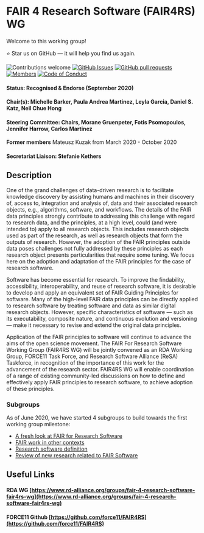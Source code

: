 # FAIR 4 Research Software (FAIR4RS) WG

Welcome to this working group! 

⭐ Star us on GitHub — it will help you find us again.

![Contributions welcome](https://img.shields.io/badge/contributions-welcome-orange.svg)
[![GitHub Issues](https://img.shields.io/github/issues/force11/FAIR4RS.svg)](https://github.com/force11/FAIR4RS/issues)
[![GitHub pull requests](https://img.shields.io/github/issues-pr/force11/FAIR4RS)](https://github.com/force11/FAIR4RS/pulls)
[![Members](https://img.shields.io/badge/👫-+100_members-1d10.svg?style=flat)](https://www.rd-alliance.org/node/69317/members)
[![Code of Conduct](https://img.shields.io/badge/👩‍-1_code_of_conduct-1d1.svg?style=flat)](https://www.rd-alliance.org/rda-code-conduct-and-how-report-breach)


#### Status: Recognised & Endorse (September 2020)
#### Chair(s): Michelle Barker, Paula Andrea Martinez, Leyla Garcia, Daniel S. Katz, Neil Chue Hong
#### Steering Committee: Chairs, Morane Gruenpeter, Fotis Psomopoulos, Jennifer Harrow, Carlos Martinez
**Former members**
Mateusz Kuzak from March 2020 - October 2020

#### Secretariat Liaison: Stefanie Kethers

## Description

One of the grand challenges of data-driven research is to facilitate knowledge discovery by assisting humans and machines in their discovery of, access to, integration and analysis of, data and their associated research objects, e.g., algorithms, software, and workflows. The details of the FAIR data principles strongly contribute to addressing this challenge with regard to research data, and the principles, at a high level, could (and were intended to) apply to all research objects. This includes research objects used as part of the research, as well as research objects that form the outputs of research. However, the adoption of the FAIR principles outside data poses challenges not fully addressed by these principles as each research object presents particularities that require some tuning. We focus here on the adoption and adaptation of the FAIR principles for the case of research software.

Software has become essential for research. To improve the findability, accessibility, interoperability, and reuse of research software, it is desirable to develop and apply an equivalent set of FAIR Guiding Principles for software. Many of the high-level FAIR data principles can be directly applied to research software by treating software and data as similar digital research objects. However, specific characteristics of software — such as its executability, composite nature, and continuous evolution and versioning — make it necessary to revise and extend the original data principles.

Application of the FAIR principles to software will continue to advance the aims of the open science movement. The FAIR For Research Software Working Group (FAIR4RS WG) will be jointly convened as an RDA Working Group, FORCE11 Task Force, and Research Software Alliance (ReSA) Taskforce, in recognition of the importance of this work for the advancement of the research sector. FAIR4RS WG will enable coordination of a range of existing community-led discussions on how to define and effectively apply FAIR principles to research software, to achieve adoption of these principles.

### Subgroups

As of June 2020, we have started 4 subgroups to build towards the first working group milestone:

* [A fresh look at FAIR for Research Software](subgroups/subgroup1.md)
* [FAIR work in other contexts](subgroups/subgroup2.md)
* [Research software definition](subgroups/subgroup3.md)
* [Review of new research related to FAIR Software](subgroups/subgroup4.md)

## Useful Links

#### RDA WG [https://www.rd-alliance.org/groups/fair-4-research-software-fair4rs-wg](https://www.rd-alliance.org/groups/fair-4-research-software-fair4rs-wg)
#### FORCE11 Github [https://github.com/force11/FAIR4RS](https://github.com/force11/FAIR4RS)
